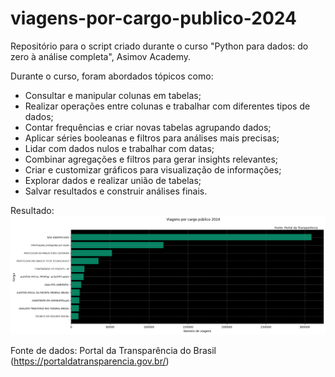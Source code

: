 # viagens-por-cargo-publico-2024
Repositório para o script criado durante o curso "Python para dados: do zero à análise completa", Asimov Academy.

Durante o curso, foram abordados tópicos como: 

- Consultar e manipular colunas em tabelas;
- Realizar operações entre colunas e trabalhar com diferentes tipos de dados;
- Contar frequências e criar novas tabelas agrupando dados;
- Aplicar séries booleanas e filtros para análises mais precisas;
- Lidar com dados nulos e trabalhar com datas;
- Combinar agregações e filtros para gerar insights relevantes;
- Criar e customizar gráficos para visualização de informações;
- Explorar dados e realizar união de tabelas;
- Salvar resultados e construir análises finais.

Resultado:
![gráfico_resultado](grafico_2024.png)

Fonte de dados: Portal da Transparência do Brasil (https://portaldatransparencia.gov.br/)
